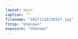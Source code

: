```yaml
---
layout: main
caption: ""
filename: "20171116230357.jpg"
fstop: "Unknown"
exposure: "Unknown"
---
```

